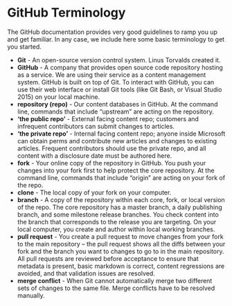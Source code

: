 # GitHub Terminology #
The GitHub documentation provides very good guidelines to ramp you up and get familiar. In any case, we include here some basic terminology to get you started.

- **Git** - An open-source version control system. Linus Torvalds created it.
- **GitHub** - A company that provides open source code repository hosting as a service. We are using their service as a content management system. GitHub is built on top of Git. To interact with GitHub, you can use their web interface or install Git tools (like Git Bash, or Visual Studio 2015) on your local machine.
- **repository (repo)** - Our content databases in GitHub. At the command line, commands that include “upstream” are acting on the repository. 
- **‘the public repo’** - External facing content repo; customers and infrequent contributors can submit changes to articles.
- **‘the private repo’** - Internal facing content repo; anyone inside Microsoft can obtain perms and contribute new articles and changes to existing articles. Frequent contributors should use the private repo, and all content with a disclosure date must be authored here.
- **fork** - Your online copy of the repository in GitHub. You push your changes into your fork first to help protect the core repository. At the command line, commands that include “origin” are acting on your fork of the repo.
- **clone** - The local copy of your fork on your computer. 
- **branch** - A copy of the repository within each core, fork, or local version of the repo. The core repository has a master branch, a daily publishing branch, and some milestone release branches. You check content into the branch that corresponds to the release you are targeting. On your local computer, you create and author within local working branches.
- **pull request** - You create a pull request to move changes from your fork to the main repository – the pull request shows all the diffs between your fork and the branch you want to changes to go to in the main repository. All pull requests are reviewed before acceptance to ensure that metadata is present, basic markdown is correct, content regressions are avoided, and that validation issues are resolved.
- **merge conflict** - When Git cannot automatically merge two different sets of changes to the same file. Merge conflicts have to be resolved manually.
